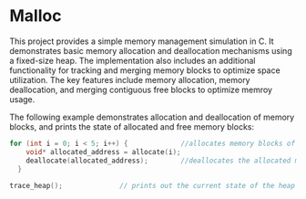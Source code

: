 # Malloc

This project provides a simple memory management simulation in C. It demonstrates basic memory allocation and deallocation mechanisms using a fixed-size heap. The implementation also includes an additional functionality for tracking and merging memory blocks to optimize space utilization. The key features include memory allocation, memory deallocation, and merging contiguous free blocks to optimize memroy usage.

The following example demonstrates allocation and deallocation of memory blocks, and prints the state of allocated and free memory blocks:

```c
for (int i = 0; i < 5; i++) {             //allocates memory blocks of size 0 to 4
    void* allocated_address = allocate(i);
    deallocate(allocated_address);        //deallocates the allocated memory addresses
  }
  
trace_heap();              // prints out the current state of the heap (allocated and free blocks information)

